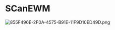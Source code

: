 # SCanEWM
![855F496E-2F0A-4575-B91E-11F9D10ED49D.png](https://ooo.0o0.ooo/2016/09/28/57eb9543224ad.png)
